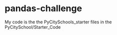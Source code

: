 # pandas-challenge

My code is the the PyCitySchools_starter files in the PyCitySchool/Starter_Code
